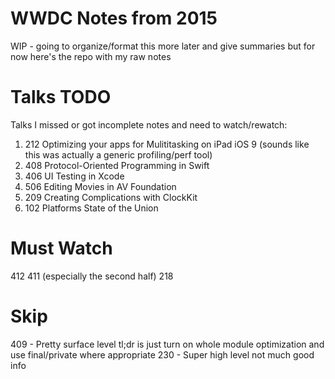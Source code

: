 # WWDC Notes from 2015

WIP - going to organize/format this more later and give summaries but for now here's the repo with my raw notes

# Talks TODO

Talks I missed or got incomplete notes and need to watch/rewatch:

1. 212 Optimizing your apps for Mulititasking on iPad iOS 9 (sounds like this was actually a generic profiling/perf tool)
2. 408 Protocol-Oriented Programming in Swift
3. 406 UI Testing in Xcode
4. 506 Editing Movies in AV Foundation
5. 209 Creating Complications with ClockKit
6. 102 Platforms State of the Union

# Must Watch

412
411 (especially the second half)
218

# Skip

409 - Pretty surface level tl;dr is just turn on whole module optimization and use final/private where appropriate
230 - Super high level not much good info